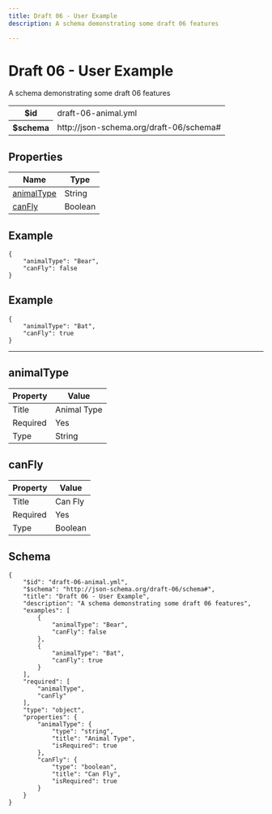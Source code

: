 ```yaml
---
title: Draft 06 - User Example
description: A schema demonstrating some draft 06 features

---
```

# Draft 06 - User Example

<p>A schema demonstrating some draft 06 features</p>

<table>
<tbody>
<tr><th>$id</th><td>draft-06-animal.yml</td></tr>
<tr><th>$schema</th><td>http://json-schema.org/draft-06/schema#</td></tr>
</tbody>
</table>

## Properties

<table><thead><tr><th colspan="2">Name</th><th>Type</th></tr></thead><tbody><tr><td colspan="2"><a href="#animaltype">animalType</a></td><td>String</td></tr><tr><td colspan="2"><a href="#canfly">canFly</a></td><td>Boolean</td></tr></tbody></table>


## Example
```
{
    "animalType": "Bear",
    "canFly": false
}
```
## Example
```
{
    "animalType": "Bat",
    "canFly": true
}
```

<hr />



## animalType





<table>
  <thead>
    <tr>
      <th>Property</th>
      <th colspan="2">Value</th>
    </tr>
  </thead>
  <tbody>
    <tr>
      <td>Title</td>
      <td colspan="2">Animal Type</td>
    </tr>
    <tr>
      <td>Required</td>
      <td colspan="2">Yes</td>
    </tr>
    <tr><td>Type</td><td colspan="2">String</td></tr>
    
  </tbody>
</table>






## canFly





<table>
  <thead>
    <tr>
      <th>Property</th>
      <th colspan="2">Value</th>
    </tr>
  </thead>
  <tbody>
    <tr>
      <td>Title</td>
      <td colspan="2">Can Fly</td>
    </tr>
    <tr>
      <td>Required</td>
      <td colspan="2">Yes</td>
    </tr>
    <tr><td>Type</td><td colspan="2">Boolean</td></tr>
    
  </tbody>
</table>









## Schema
```
{
    "$id": "draft-06-animal.yml",
    "$schema": "http://json-schema.org/draft-06/schema#",
    "title": "Draft 06 - User Example",
    "description": "A schema demonstrating some draft 06 features",
    "examples": [
        {
            "animalType": "Bear",
            "canFly": false
        },
        {
            "animalType": "Bat",
            "canFly": true
        }
    ],
    "required": [
        "animalType",
        "canFly"
    ],
    "type": "object",
    "properties": {
        "animalType": {
            "type": "string",
            "title": "Animal Type",
            "isRequired": true
        },
        "canFly": {
            "type": "boolean",
            "title": "Can Fly",
            "isRequired": true
        }
    }
}
```


